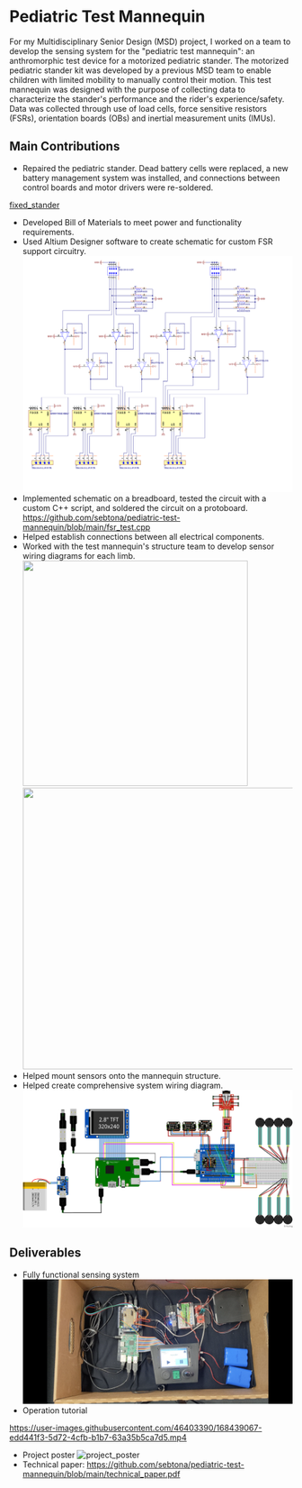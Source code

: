 # Pediatric Test Mannequin
For my Multidisciplinary Senior Design (MSD) project, I worked on a team to develop the sensing system for the "pediatric test mannequin": an anthromorphic test device for a motorized pediatric stander. The motorized pediatric stander kit was developed by a previous MSD team to enable children with limited mobility to manually control their motion. This test mannequin was designed with the purpose of collecting data to characterize the stander's performance and the rider's experience/safety. Data was collected through use of load cells, force sensitive resistors (FSRs), orientation boards (OBs) and inertial measurement units (IMUs).

## Main Contributions
- Repaired the pediatric stander. Dead battery cells were replaced, a new battery management system was installed, and connections between control boards and motor drivers were re-soldered.

[fixed_stander](https://user-images.githubusercontent.com/46403390/168433045-e856cc66-290f-4cea-b76e-5c5eb229fa52.mp4)
- Developed Bill of Materials to meet power and functionality requirements.
- Used Altium Designer software to create schematic for custom FSR support circuitry.
![FSR_support_circuitry_schematic](https://github.com/sebtona/pediatric-test-mannequin/blob/main/proto_board_schematic.png)
- Implemented schematic on a breadboard, tested the circuit with a custom C++ script, and soldered the circuit on a protoboard. https://github.com/sebtona/pediatric-test-mannequin/blob/main/fsr_test.cpp
- Helped establish connections between all electrical components.
- Worked with the test mannequin's structure team to develop sensor wiring diagrams for each limb.
<img src="https://user-images.githubusercontent.com/46403390/168436064-25db7e02-e2ab-4545-8408-00991856861c.png" width="400" height="400" /> <img src="https://user-images.githubusercontent.com/46403390/168436118-2c711334-8483-4012-bc3c-e1fc35866d8d.png" width="500" height="500" /> 
- Helped mount sensors onto the mannequin structure.
- Helped create comprehensive system wiring diagram.
![wiring_diagram](https://github.com/sebtona/pediatric-test-mannequin/blob/main/full_wiring_diagram.png)

## Deliverables
- Fully functional sensing system
![sensing_system](https://github.com/sebtona/pediatric-test-mannequin/blob/main/sensing_system.png)
- Operation tutorial

https://user-images.githubusercontent.com/46403390/168439067-edd441f3-5d72-4cfb-b1b7-63a35b5ca7d5.mp4
- Project poster
![project_poster](https://user-images.githubusercontent.com/46403390/168439163-61c29a17-3562-48c0-ab3e-d130689bd300.png)
- Technical paper: https://github.com/sebtona/pediatric-test-mannequin/blob/main/technical_paper.pdf
